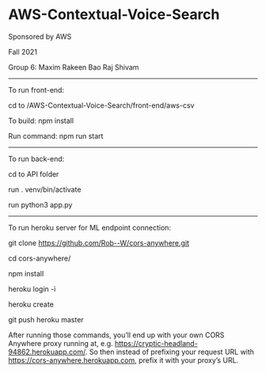 # AWS-Contextual-Voice-Search
Sponsored by AWS

Fall 2021

Group 6:
Maxim
Rakeen 
Bao
Raj
Shivam

-----------------------------------------------------------------------

To run front-end:

cd to /AWS-Contextual-Voice-Search/front-end/aws-csv

To build: npm install

Run command: npm run start

-----------------------------------------------------------------------

To run back-end:

cd to API folder

run . venv/bin/activate

run python3 app.py

-----------------------------------------------------------------------

To run heroku server for ML endpoint connection:

git clone https://github.com/Rob--W/cors-anywhere.git

cd cors-anywhere/

npm install

heroku login -i

heroku create

git push heroku master

After running those commands, you’ll end up with your own CORS Anywhere proxy running at, e.g. https://cryptic-headland-94862.herokuapp.com/. So then instead of prefixing your request URL with https://cors-anywhere.herokuapp.com, prefix it with your proxy’s URL.
